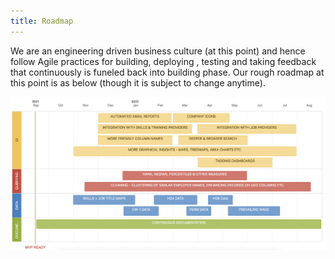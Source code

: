 ```yaml
---
title: Roadmap
---
```


We are an engineering driven business culture (at this point) and hence follow Agile practices for building, deploying , testing and taking feedback that continuously is funeled back into building phase. Our rough roadmap at this point is as below (though it is subject to change anytime).  

![Roadmpa](/images/public_roadmap.png)
